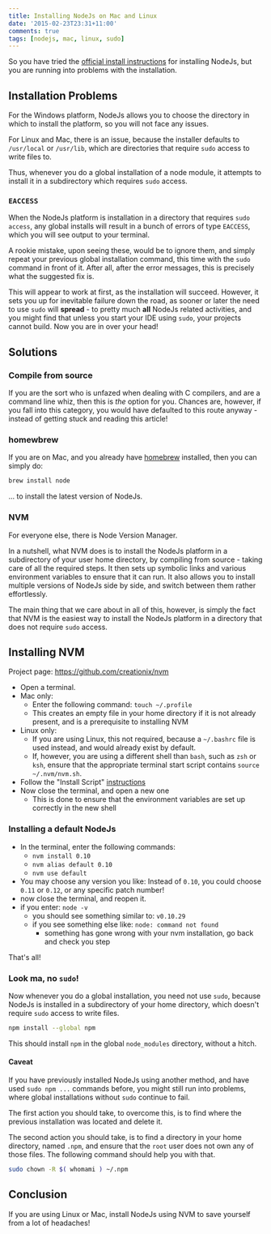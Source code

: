 ```yaml
---
title: Installing NodeJs on Mac and Linux
date: '2015-02-23T23:31+11:00'
comments: true
tags: [nodejs, mac, linux, sudo]
---
```


So you have tried the
[official install instructions](https://github.com/joyent/node/wiki/Installation)
for installing NodeJs, but you are running into problems with the installation.

## Installation Problems

For the Windows platform, NodeJs allows you to choose the directory in which to install the platform, so you will not face any issues.

For Linux and Mac, there is an issue,
because the installer defaults to `/usr/local` or `/usr/lib`,
which are directories that require `sudo` access to write files to.

Thus, whenever you do a global installation of a node module,
it attempts to install it in a subdirectory which requires `sudo` access.

### `EACCESS`

When the NodeJs platform is installation in a directory that requires `sudo access`,
any global installs will result in a bunch of errors of type `EACCESS`,
which you will see output to your terminal.

A rookie mistake, upon seeing these, would be to ignore them,
and simply repeat your previous global installation command,
this time with the `sudo` command in front of it.
After all, after the error messages,
this is precisely what the suggested fix is.

This will appear to work at first, as the installation will succeed.
However, it sets you up for inevitable failure down the road,
as sooner or later the need to use `sudo` will **spread** -
to pretty much **all** NodeJs related activities,
and you might find that unless you start your IDE using `sudo`,
your projects cannot build.
Now you are in over your head!

## Solutions

### Compile from source

If you are the sort who is unfazed when dealing with C compilers,
and are a command line whiz, then this is *the* option for you.
Chances are, however, if you fall into this category,
you would have defaulted to this route anyway -
instead of getting stuck and reading this article!

### homewbrew

If you are on Mac, and you already have [homebrew](http://brew.sh/) installed,
then you can simply do:

```bash
brew install node
```

... to install the latest version of NodeJs.

### NVM

For everyone else, there is Node Version Manager.

In a nutshell, what NVM does is to install the NodeJs platform
in a subdirectory of your user home directory,
by compiling from source -
taking care of all the required steps.
It then sets up symbolic links and
various environment variables to ensure that it can run.
It also allows you to install multiple versions of NodeJs side by side,
and switch between them rather effortlessly.

The main thing that we care about in all of this, however,
is simply the fact that NVM is the easiest way to install the NodeJs platform
in a directory that does not require `sudo` access.

## Installing NVM

Project page: https://github.com/creationix/nvm

* Open a terminal.
* Mac only:
  * Enter the following command: `touch ~/.profile`
  * This creates an empty file in your home directory if it is not already present,
    and is a prerequisite to installing NVM
* Linux only:
  * If you are using Linux, this not required,
    because a `~/.bashrc` file is used instead,
    and would already exist by default.
  * If, however, you are using a different shell than `bash`,
    such as `zsh` or `ksh`,
    ensure that the appropriate terminal start script contains
    `source ~/.nvm/nvm.sh`.
* Follow the "Install Script"
  [instructions](https://github.com/creationix/nvm#install-script)
* Now close the terminal, and open a new one
  * This is done to ensure that the environment variables
    are set up correctly in the new shell

### Installing a default NodeJs

* In the terminal, enter the following commands:
  * `nvm install 0.10`
  * `nvm alias default 0.10`
  * `nvm use default`
* You may choose any version you like:
  Instead of `0.10`, you could choose `0.11` or `0.12`, or any specific patch number!
* now close the terminal, and reopen it.
* if you enter: `node -v`
  * you should see something similar to: `v0.10.29`
  * if you see something else like: `node: command not found`
    * something has gone wrong with your nvm installation,
      go back and check you step

That's all!

### Look ma, no `sudo`!

Now whenever you do a global installation,
you need not use `sudo`,
because NodeJs is installed in a subdirectory of your home directory,
which doesn't require `sudo` access to write files.


```bash
npm install --global npm
```

This should install `npm` in the global `node_modules` directory,
without a hitch.

#### Caveat

If you have previously installed NodeJs using another method,
and have used `sudo npm ...` commands before,
you might still run into problems,
where global installations without `sudo` continue to fail.

The first action you should take, to overcome this, is to find where
the previous installation was located and delete it.

The second action you should take, is to find a directory in your home directory,
named `.npm`, and ensure that the `root` user does not own any of those files.
The following command should help you with that.

```bash
sudo chown -R $( whomami ) ~/.npm
```

## Conclusion

If you are using Linux or Mac,
install NodeJs using NVM to save yourself from a lot of headaches!

